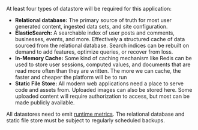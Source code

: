 At least four types of datastore will be required for this application:
- **Relational database:** The primary source of truth for most user generated content, ingested data sets, and site configuration.
- **ElasticSearch:** A searchable index of user posts and comments, businesses, events, and more. Effectively a structured cache of data sourced from the relational database. Search indices can be rebuilt on demand to add features, optimize queries, or recover from loss.
- **In-Memory Cache:** Some kind of caching mechanism like Redis can be used to store user sessions, computed values, and documents that are read more often than they are written. The more we can cache, the faster and cheaper the platform will be to run
- **Static File Store:** All modern web applications need a place to serve code and assets from. Uploaded images can also be stored here. Some uploaded content will require authorization to access, but most can be made publicly available.

All datastores need to emit [runtime metrics](<Runtime Metrics>). The relational database and static file store must be subject to regularly scheduled backups.